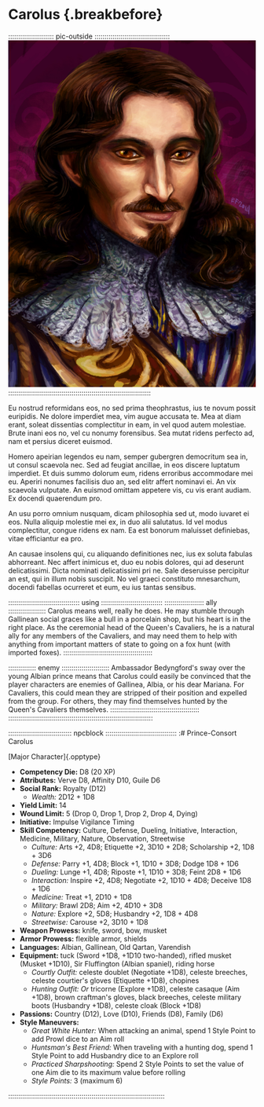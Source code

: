 # Carolus {.breakbefore}

::::::::::::::::::::::: pic-outside ::::::::::::::::::::::::::::::::::::::
![Prince-Consort Carolus, by Eleanor Ferron](assets/Portraits/prince-carolus.jpg "Prince-Consort Carolus, by Eleanor Ferron")
::::::::::::::::::::::::::::::::::::::::::::::::::::::::::::::::::::::::

Eu nostrud reformidans eos, no sed prima theophrastus, ius te novum possit euripidis. Ne dolore imperdiet mea, vim augue accusata te. Mea at diam erant, soleat dissentias complectitur in eam, in vel quod autem molestiae. Brute inani eos no, vel cu nonumy forensibus. Sea mutat ridens perfecto ad, nam et persius diceret euismod.

Homero apeirian legendos eu nam, semper gubergren democritum sea in, ut consul scaevola nec. Sed ad feugiat ancillae, in eos discere luptatum imperdiet. Et duis summo dolorum eum, ridens erroribus accommodare mei eu. Aperiri nonumes facilisis duo an, sed elitr affert nominavi ei. An vix scaevola vulputate. An euismod omittam appetere vis, cu vis erant audiam. Ex docendi quaerendum pro.

An usu porro omnium nusquam, dicam philosophia sed ut, modo iuvaret ei eos. Nulla aliquip molestie mei ex, in duo alii salutatus. Id vel modus complectitur, congue ridens ex nam. Ea est bonorum maluisset definiebas, vitae efficiantur ea pro.

An causae insolens qui, cu aliquando definitiones nec, ius ex soluta fabulas abhorreant. Nec affert inimicus et, duo eu nobis dolores, qui ad deserunt delicatissimi. Dicta nominati delicatissimi pri ne. Sale deseruisse percipitur an est, qui in illum nobis suscipit. No vel graeci constituto mnesarchum, docendi fabellas ocurreret et eum, eu ius tantas sensibus.

:::::::::::::::::::::::::::::::::::: using :::::::::::::::::::::::::::::::
:::::::::::::::::::: ally :::::::::::::::::::
Carolus means well, really he does. He may stumble through
Gallinean social graces like a bull in a porcelain shop, but his
heart is in the right place. As the ceremonial head of the Queen's
Cavaliers, he is a natural ally for any members of the Cavaliers, and
may need them to help with anything from important matters of state
to going on a fox hunt (with imported foxes).
:::::::::::::::::::::::::::::::::::::::::::::

:::::::::::::: enemy ::::::::::::::::::::::::
Ambassador Bedyngford's sway over the young Albian prince
means that Carolus could easily be convinced that the player
characters are enemies of Gallinea, Albia, or his dear Mariana.
For Cavaliers, this could mean they are stripped of their
position and expelled from the group. For others, they may
find themselves hunted by the Queen's Cavaliers themselves.
:::::::::::::::::::::::::::::::::::::::::::::
:::::::::::::::::::::::::::::::::::::::::::::::::::::::::::::::::::::::::

:::::::::::::::::::::::::::::::: npcblock ::::::::::::::::::::::::::::::::::::
:# Prince-Consort Carolus


[Major Character]{.opptype}

- **Competency Die:** D8 (20 XP)
- **Attributes:** Verve D8, Affinity D10, Guile D6
- **Social Rank:** Royalty (D12)
  - *Wealth:* 2D12 + 1D8
- **Yield Limit:** 14
- **Wound Limit:** 5 (Drop 0, Drop 1, Drop 2, Drop 4, Dying)
- **Initiative:** 
    Impulse 
    Vigilance 
    Timing 
- **Skill Competency:** Culture, Defense, Dueling, Initiative, Interaction, Medicine, Military, Nature,
                        Observation, Streetwise
  - *Culture:*        Arts +2, 4D8; Etiquette +2, 3D10 + 2D8; Scholarship +2, 1D8 + 3D6
  - *Defense:*        Parry +1, 4D8; Block +1, 1D10 + 3D8; Dodge 1D8 + 1D6
  - *Dueling:*        Lunge +1, 4D8; Riposte +1, 1D10 + 3D8; Feint 2D8 + 1D6
  - *Interaction:*    Inspire +2, 4D8; Negotiate +2, 1D10 + 4D8; Deceive 1D8 + 1D6
  - *Medicine:*       Treat +1, 2D10 + 1D8
  - *Military:*       Brawl 2D8; Aim +2, 4D10 + 3D8
  - *Nature:*         Explore +2, 5D8; Husbandry +2, 1D8 + 4D8
  - *Streetwise:*     Carouse +2, 3D10 + 1D8
- **Weapon Prowess:** knife, sword, bow, musket
- **Armor Prowess:** flexible armor, shields
- **Languages:** Albian, Gallinean, Old Qartan, Varendish
- **Equipment:** tuck (Sword +1D8, +1D10 two-handed), rifled musket (Musket +1D10), Sir Fluffington (Albian spaniel), riding horse
    - *Courtly Outfit:* celeste doublet (Negotiate +1D8), celeste breeches, celeste courtier's gloves (Etiquette +1D8), chopines
    - *Hunting Outfit:* *Or* tricorne (Explore +1D8), celeste casaque (Aim +1D8), brown craftman's gloves, black breeches, celeste military boots (Husbandry +1D8), celeste cloak (Block +1D8)
- **Passions:** Country                (D12), Love                   (D10), Friends                 (D8), Family                  (D6)
- **Style Maneuvers:**
  - *Great White Hunter:* When attacking an animal, spend 1 Style Point to add Prowl dice to an Aim roll
  - *Huntsman's Best Friend:* When traveling with a hunting dog, spend 1 Style Point to add Husbandry dice to an Explore roll
  - *Practiced Sharpshooting:* Spend 2 Style Points to set the value of one Aim die to its maximum value before rolling
  - *Style Points:* 3 (maximum 6)

:::::::::::::::::::::::::::::::::::::::::::::::::::::::::::::::::::::::::::::::

